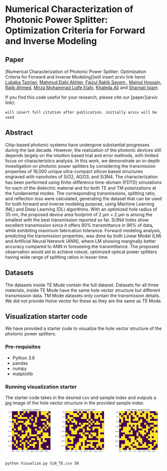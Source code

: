 # Numerical Characterization of Photonic  Power Splitter: Optimization Criteria for Forward and Inverse Modeling

## Paper

[Numerical Characterization of Photonic  Power Splitter: Optimization Criteria for Forward and Inverse Modeling](will insert arxiv link here)  
[Lubaba Tazrian](https://github.com/LTRahman), [Mahmud Elahi Akhter](https://github.com/mandelbrot-walker), [Faizul Rakib Sayem
](https://www.researchgate.net/profile/Faizul-Sayem), [Mainul Hossain](https://scholar.google.com/citations?user=RLP3qZsAAAAJ&hl=en), [Rajib Ahmed](https://scholar.google.com/citations?user=SmEoIXsAAAAJ&hl=es), [Mirza Mohammad Lutfe Elahi](https://ece.northsouth.edu/~lutfe.elahi/), [Khaleda Ali](https://scholar.google.com/citations?user=zDtDMMcAAAAJ&hl=en) and [Sharnali Islam](https://scholar.google.com/citations?user=_FoUlhAAAAAJ&hl=en)

If you find this code useful for your research, please cite our [paper](arxiv link):

```
will insert full citation after publication. initially arxiv will be used
```

## Abstract
Chip-based photonic systems have undergone substantial progresses during the last decade. However, the realization of the photonic devices still depends largely on the intuition based trial and error methods, with limited focus on characteristics analysis. In this work, we demonstrate an in-depth investigation on photonic power splitters by considering the transmission properties of 16,000 unique ultra-compact silicon based structures engraved with nanoholes of SiO2, Al2O3, and Si3N4. The characterization has been performed using finite-diﬀerence time-domain (FDTD) simulations for each of the dielectric material and for both TE and TM polarizations at the fundamental modes. The corresponding transmissions, splitting ratio, and reflection loss were calculated, generating the dataset that can be used for both forward and inverse modeling purpose, using Machine Learning (ML) and Deep Learning (DL) algorithms. With an optimized hole radius of 35 nm, the proposed device area footprint of 2 μm × 2 μm is among the smallest with the best transmission reported so far. Si3N4 holes show excellent transmission since it offers 90%  transmittance in 96% of data, while exhibiting maximum fabrication tolerance. Forward modeling analysis, predicting the transmission properties, was done by both Linear Model (LM) and Artificial Neural Network (ANN), where LM showing marginally better accuracy compared to ANN in foreseeing the transmittance. The proposed observation would aid to achieve robust, optimized optical power splitters having wide range of splitting ratios in lesser time.

## Datasets
The datasets inside TE Mode contain the full dataset. Datasets for all three materials, inside TE Mode have the same hole vector structure but different transmission data. TM Mode datasets only contain the transmission details. We did not provide Holve vector for these as they are the same as TE Mode.   

## Visualization starter code
We have provided a starter code to visualize the hole vector structure of the photonic power splitters. 

### Pre-requisites
* Python 3.6
* pandas
* numpy
* matplotlib

### Running visualization starter
The starter code takes in the desired csv and sample index and outputs a jpg image of the hole vector structure in the provided sample index.    
![](./Hole_vector_examples.png) 
```bash
python Visualize.py SiN_TE.csv 50
```
